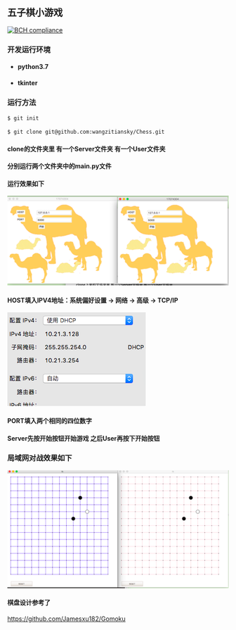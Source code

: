 ## 五子棋小游戏

[![BCH compliance](https://bettercodehub.com/edge/badge/wangzitiansky/Chess?branch=master)](https://bettercodehub.com/)

### 开发运行环境

+ #### python3.7

+ #### tkinter

### 运行方法

```bash
$ git init
```

```bash
$ git clone git@github.com:wangzitiansky/Chess.git
```

#### clone的文件夹里 有一个Server文件夹 有一个User文件夹

#### 分别运行两个文件夹中的main.py文件

#### 运行效果如下

![2](image/2.png)

#### HOST填入IPV4地址：系统偏好设置 -> 网络 -> 高级 -> TCP/IP

![3](image/3.png)

#### PORT填入两个相同的四位数字

#### Server先按开始按钮开始游戏 之后User再按下开始按钮

### 局域网对战效果如下

![](image/1.png)

#### 棋盘设计参考了

https://github.com/Jamesxu182/Gomoku

